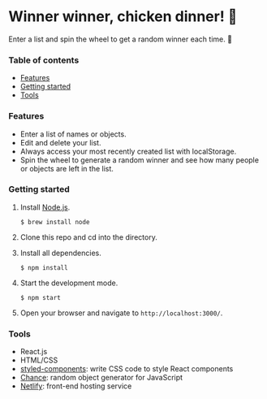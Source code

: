 # Winner winner, chicken dinner! 🐓
Enter a list and spin the wheel to get a random winner each time. 🔮

### Table of contents
* [Features](#features)
* [Getting started](#getting-started)
* [Tools](#tools)

<a name="features"/>

### Features
* Enter a list of names or objects.
* Edit and delete your list.
* Always access your most recently created list with localStorage.
* Spin the wheel to generate a random winner and see how many people or objects are left in the list. 

<a name="getting-started"/>

### Getting started
1. Install [Node.js](https://www.npmjs.com/get-npm).

    ```$ brew install node```

2. Clone this repo and cd into the directory.
3. Install all dependencies.

    ```$ npm install```

4. Start the development mode.

    ```$ npm start```
    
5. Open your browser and navigate to `http://localhost:3000/`.

<a name="tools"/>

### Tools
* React.js
* HTML/CSS
* [styled-components](https://styled-components.com): write CSS code to style React components
* [Chance](https://chancejs.com/index.html): random object generator for JavaScript
* [Netlify](https://www.netlify.com): front-end hosting service 
